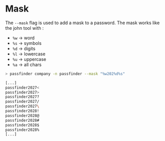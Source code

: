 # Mask

The `--mask` flag is used to add a mask to a password. The mask works like the john tool with :

* `%w` -> word
* `%s` -> symbols
* `%d` -> digits
* `%l` -> lowercase
* `%u` -> uppercase
* `%a` -> all chars

```bash
> passfinder company -n passfinder --mask "%w202%d%s"

[...]
passfinder2027<
passfinder2027>
passfinder2027?
passfinder2027/
passfinder2027\
passfinder2028!
passfinder2028@
passfinder2028#
passfinder2028$
passfinder2028%
[...]
```